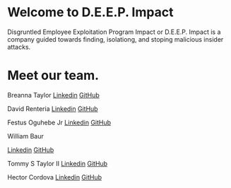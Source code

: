 # Welcome to D.E.E.P. Impact
Disgruntled Employee Exploitation Program Impact or D.E.E.P. Impact is a company guided towards finding, isolationg, and stoping malicious insider attacks.

# Meet our team.
Breanna Taylor
[Linkedin]()
[GitHub]()

David Renteria
[Linkedin]()
[GitHub]()

Festus Oguhebe Jr
[Linkedin]()
[GitHub]()

William Baur

[Linkedin](https://www.linkedin.com/in/williamrbaur/)
[GitHub](https://github.com/Wrbaur)

Tommy S Taylor II
[Linkedin]()
[GitHub]()


Hector Cordova
[Linkedin]()
[GitHub]()


<!--

**Here are some ideas to get you started:**

🙋‍♀️ A short introduction - what is your organization all about?
🌈 Contribution guidelines - how can the community get involved?
👩‍💻 Useful resources - where can the community find your docs? Is there anything else the community should know?
🍿 Fun facts - what does your team eat for breakfast?
🧙 Remember, you can do mighty things with the power of [Markdown](https://docs.github.com/github/writing-on-github/getting-started-with-writing-and-formatting-on-github/basic-writing-and-formatting-syntax)
-->
